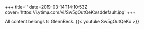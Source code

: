 +++
title=''
date=2019-03-14T14:10:53Z
cover='https://i.ytimg.com/vi/Sw5gOutQeKo/sddefault.jpg'
+++

All content belongs to GlennBeck.
{{< youtube Sw5gOutQeKo >}}
